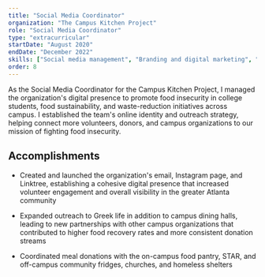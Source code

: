 ```yaml
---
title: "Social Media Coordinator"
organization: "The Campus Kitchen Project"
role: "Social Media Coordinator"
type: "extracurricular"
startDate: "August 2020"
endDate: "December 2022"
skills: ["Social media management", "Branding and digital marketing", "Community engagement and outreach coordination"]
order: 8
---
```


As the Social Media Coordinator for the Campus Kitchen Project, I managed the organization's digital presence to promote food insecurity in college students, food sustainability, and waste-reduction initiatives across campus. I established the team's online identity and outreach strategy, helping connect more volunteers, donors, and campus organizations to our mission of fighting food insecurity.

## Accomplishments

- Created and launched the organization's email, Instagram page, and Linktree, establishing a cohesive digital presence that increased volunteer engagement and overall visibility in the greater Atlanta community

- Expanded outreach to Greek life in addition to campus dining halls, leading to new partnerships with other campus organizations that contributed to higher food recovery rates and more consistent donation streams

- Coordinated meal donations with the on-campus food pantry, STAR, and off-campus community fridges, churches, and homeless shelters
